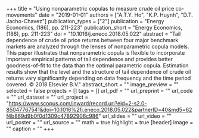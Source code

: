 +++
title = "Using nonparametric copulas to measure crude oil price co-movements"
date = "2019-01-01"
authors = ["A.T.Y. Ho", "K.P. Huynh", "D.T. Jacho-Chavez"]
publication_types = ["2"]
publication = "Energy Economics, (186), pp. 211-223"
publication_short = "Energy Economics, (186), pp. 211-223"
doi = "10.1016/j.eneco.2018.05.022"
abstract = "Tail dependence of crude oil price returns between four major benchmark markets are analyzed through the lenses of nonparametric copula models. This paper illustrates that nonparametric copula is flexible to incorporate important empirical patterns of tail dependence and provides better goodness-of-fit to the data than the optimal parametric copula. Estimation results show that the level and the structure of tail dependence of crude oil returns vary significantly depending on data frequency and the time period covered. © 2018 Elsevier B.V."
abstract_short = ""
image_preview = ""
selected = false
projects = []
tags = []
url_pdf = ""
url_preprint = ""
url_code = ""
url_dataset = ""
url_project = "https://www.scopus.com/inward/record.uri?eid=2-s2.0-85047767541&doi=10.1016%2fj.eneco.2018.05.022&partnerID=40&md5=62f4b869d9b0f0d1309c47892906c986"
url_slides = ""
url_video = ""
url_poster = ""
url_source = ""
math = true
highlight = true
[header]
image = ""
caption = ""
+++
